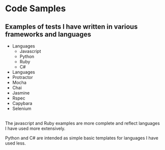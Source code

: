 # Code Samples

## Examples of tests I have written in various frameworks and languages

- Languages
  - Javascript
  - Python
  - Ruby
  - C#
- Languages
- Protractor 
- Mocha
- Chai 
- Jasmine 
- Rspec
- Capybara
- Selenium
</br>
The javascript and Ruby examples are more complete and reflect languages I have used more extensively.

Python and C# are intended as simple basic templates for languages I have used less.

